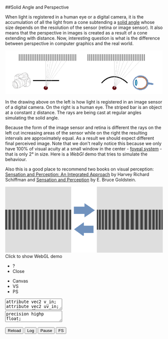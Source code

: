 
##Solid Angle and Perspective

  When light is registered in a human eye or a digital camera, it is the accumulation of all the
  light from a cone subtending a [solid angle][sa] whose size depends on the resolution of the 
  sensor (retina or image sensor). It also means that the perspective in images is created as a 
  result of a cone extending with distance. Now, interesting question is what is the difference 
  between perspective in computer graphics and the real world.

  ![](images/solid-angle.png "Perspective Difference in a Digital Camera and Human Eye")

  In the drawing above on the left is how light is registered in an image sensor of a digital
  camera. On the right is a human eye. The striped bar is an object at a constant z distance.
  The rays are being cast at regular angles simulating the solid angle. 
  
  Because the form of the image sensor and retina is different the rays on the left cut increasing
  areas of the sensor while on the right the resulting intervals are approximately equal. As a 
  result we should expect different final perceived image. Note that we don't really notice this 
  because we only have 100% of visual acuity at a small window in the center - [foveal system][f] - 
  that is only 2&deg; in size. Here is a *WebGl* demo that tries to simulate the behaviour. 

  Also this is a good place to recommend two books on visual perception: 
  [Sensation and Perception: An Integrated Approach][book1] by Harvey Richard Schiffman and
  [Sensation and Perception][book2] by E. Bruce Goldstein.


<div class="webgl" webgl_version="1" webgl_div="shader0">
  <img class="link" src="images/perspective.png" title="Click to show WebGL demo" alt="WebGL demo"/><br/>
  <span>Click to show WebGL demo</span>
</div>

<div class="shader hidden" id="shader0" js="" fn="" style="width: 60%">
  <ul class="close">
    <li title="Info" class="help">?</li>
    <li title="Close Demo" class="close">Close</li>
  </ul>
  <ul class="menu">
    <li title="WebGL Canvas" class="canvas">Canvas</li>
    <li title="Vertex Shader" class="vs">VS</li>
    <li title="Pixel Shader" class="ps">PS</li>
  </ul>
  <div class="canvas">
  <canvas hide class="canvas"></canvas>
  <textarea hide class="vs hidden" spellcheck="false">
attribute vec2 v_in;
attribute vec2 uv_in;
attribute float vid_in;
varying vec2 uv;
uniform float t;
void main() {
  uv = v_in;
  gl_Position = vec4( vec2( 2.0 * v_in - 1.0 ), 0, 1 );
}
  </textarea>
  <textarea hide class="ps hidden" spellcheck="false">
precision highp float;
varying vec2 uv;
uniform float t;
uniform vec2 screen;
const float pi14 = 3.14159265/4.0;

void main() {

  vec4 uvn = vec4( uv * 2.0 - 1.0, 1, 0 );
  
  vec4 ray;
  
  if( fract( t / 2.0 ) > 0.5 ) {
    ray = vec4( sin( abs(uvn.x) * pi14 ), 0, cos( uvn.x * pi14 ), 0 );
    ray = ray / ray.z;
  } else
    ray = vec4( uvn.x, uvn.y, 0, 0 );
    
  vec4 color = vec4( 222, 222, 222, 255 ) / 255.0;
  float f = screen.x / 8.;
  
  if( uv.y >= .35 && uv.y < .65 ) {
    float k = step( .25, cos( ray.x*f ) );
    k = 0.25 + 0.4*k;
    color = vec4(k,k,k,1);
  }
  
  gl_FragData[0] = color;
}
</textarea>
  <div hide class="help hidden"></div>
  </div>
  <div class="buttons">
  <button title="Reload Shaders" class="reload">Reload</button>
  <button title="Output WebGL Info in Console" class="log">Log</button>
  <button title="Pause Rendering" class="pause">Pause</button>
  <button title="Go Fullscreen" class="fscreen">FS</button>
  </div>
</div>

<div class="clear">
</div>

<script src="js/common.js"></script>
<script src="js/webgl-quad.js"></script>
<script src="js/webgl.js"></script>

  
  [sa]: https://en.wikipedia.org/wiki/Solid_angle "Solid Angle"
  [f]: https://en.wikipedia.org/wiki/Peripheral_vision "Peripheeral Vision"
  [book1]: https://www.amazon.com/Sensation-Perception-Harvey-Richard-Schiffman/dp/0471249300 "Sensation and Perception: An Integrated Approach"
  [book2]: https://www.amazon.com/Sensation-Perception-CourseMate-Printed-Access/dp/1133958494 "Sensation and Perception"


